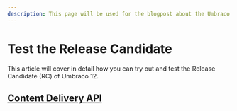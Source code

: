 ```yaml
---
description: This page will be used for the blogpost about the Umbraco 12 RC.
---
```


# Test the Release Candidate

This article will cover in detail how you can try out and test the Release Candidate (RC) of Umbraco 12.

## [Content Delivery API](content-delivery-api.md)

